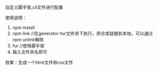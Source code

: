 自定义脚手架,cli文件进行配置

使用说明：
1. npm install
2. npm link  //在generator-fur文件夹下执行，把仓库链接到本地，可以通过npm unlink解除
3. fur  //使用脚手架
4. 输入文件夹名即可

效果：生成一个html文件和css文件